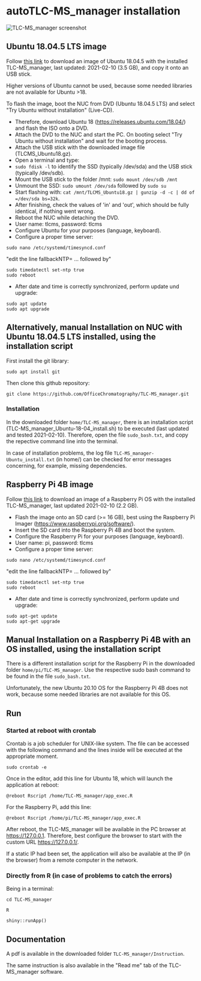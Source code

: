 autoTLC-MS_manager installation
===========

![TLC-MS_manager screenshot](TLC-MS_manager.jpg)

## Ubuntu 18.04.5 LTS image

Follow [this link](https://jlubox.uni-giessen.de/dl/fi3pKFDKArQEdTxdwdA8bkHB/TLCMS_Ubuntu18.gz) to download an image of Ubuntu 18.04.5 with the installed TLC-MS_manager, last updated: 2021-02-10 (3.5 GB), and copy it onto an USB stick.

Higher versions of Ubuntu cannot be used, because some needed libraries are not available for Ubuntu >18.

To flash the image, boot the NUC from DVD (Ubuntu 18.04.5 LTS) and select "Try Ubuntu without installation" (Live-CD). <br />
- Therefore, download Ubuntu 18 (https://releases.ubuntu.com/18.04/) and flash the ISO onto a DVD.
- Attach the DVD to the NUC and start the PC. On booting select "Try Ubuntu without installation" and wait for the booting process. 
- Attach the USB stick with the downloaded image file (TLCMS_Ubuntu18.gz).<br />
- Open a terminal and type:
- ```sudo fdisk -l``` to identify the SSD (typically /dev/sda) and the USB stick (typically /dev/sdb).<br />
- Mount the USB stick to the folder /mnt:
```sudo mount /dev/sdb /mnt``` <br />
- Unmount the SSD:
```sudo umount /dev/sda``` followed by ```sudo su``` <br />
- Start flashing with: ```cat /mnt/TLCMS_Ubuntu18.gz | gunzip -d -c | dd of =/dev/sda bs=32k```.<br />
- After finishing, check the values of 'in' and 'out', which should be fully identical, if nothing went wrong.<br />
- Reboot the NUC while detaching the DVD.
- User name: tlcms, password: tlcms
- Configure Ubuntu for your purposes (language, keyboard).
- Configure a proper time server:
```
sudo nano /etc/systemd/timesyncd.conf
```
"edit the line fallbackNTP= ... followed by"
```
sudo timedatectl set-ntp true
sudo reboot
```

- After date and time is correctly synchronized, perform update und upgrade:
```
sudo apt update
sudo apt upgrade
```


## Alternatively, manual Installation on NUC with Ubuntu 18.04.5 LTS installed, using the installation script

First install the git library:

```sudo apt install git```

Then clone this github repository:

```git clone https://github.com/OfficeChromatography/TLC-MS_manager.git```

### Installation 

In the downloaded folder ```home/TLC-MS_manager```, there is an installation script (TLC-MS_manager_Ubuntu-18-04_install.sh) to be executed (last updated and tested 2021-02-10). Therefore, open the file ```sudo_bash.txt```, and copy the repective command line into the terminal.

In case of installation problems, the log file ```TLC-MS_manager-Ubuntu_install.txt``` (in home/) can be checked for error messages concerning, for example, missing dependencies.

## Raspberry Pi 4B image

Follow [this link](https://jlubox.uni-giessen.de/dl/fiUZYxykrZFXuFq645QXKEC6/TLCMS_RPi4.img.gz) to download an image of a Raspberry Pi OS with the installed TLC-MS_manager, last updated 2021-02-10 (2.2 GB).

- Flash the image onto an SD card (>= 16 GB), best using the Raspberry Pi Imager (https://www.raspberrypi.org/software/).
- Insert the SD card into the Raspberry Pi 4B and boot the system.
- Configure the Raspberry Pi for your purposes (language, keyboard).
- User name: pi, password: tlcms
- Configure a proper time server:
```
sudo nano /etc/systemd/timesyncd.conf
```
"edit the line fallbackNTP= ... followed by"
```
sudo timedatectl set-ntp true
sudo reboot
```

- After date and time is correctly synchronized, perform update und upgrade:
```
sudo apt-get update
sudo apt-get upgrade
```

## Manual Installation on a Raspberry Pi 4B with an OS installed, using the installation script

There is a different installation script for the Raspberry Pi in the downloaded folder ```home/pi/TLC-MS_manager```. Use the respective sudo bash command to be found in the file ```sudo_bash.txt```.

Unfortunately, the new Ubuntu 20.10 OS for the Raspberry Pi 4B does not work, because some needed libraries are not available for this OS.

## Run

### Started at reboot with crontab

Crontab is a job scheduler for UNIX-like system. The file can be accessed with the following command and the lines inside will be executed at the appropriate moment.

```sudo crontab -e```

Once in the editor, add this line for Ubuntu 18, which will launch the application at reboot: 

```@reboot Rscript /home/TLC-MS_manager/app_exec.R```

For the Raspberry Pi, add this line:

```@reboot Rscript /home/pi/TLC-MS_manager/app_exec.R```

After reboot, the TLC-MS_manager will be available in the PC browser at https://127.0.0.1. Therefore, best configure the browser to start with the custom URL https://127.0.0.1/.

If a static IP had been set, the application will also be available at the IP (in the browser) from a remote computer in the network.



### Directly from R (in case of problems to catch the errors)

Being in a terminal: 

```cd TLC-MS_manager```

```R```

```shiny::runApp()```


## Documentation

A pdf is available in the downloaded folder ```TLC-MS_manager/Instruction```.

The same instruction is also available in the "Read me" tab of the TLC-MS_manager software.


